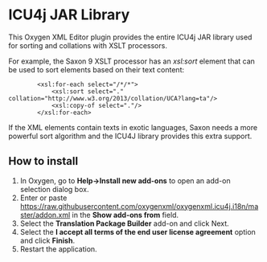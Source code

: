 # ICU4j JAR Library

This Oxygen XML Editor plugin provides the entire ICU4j JAR library used for sorting and collations with XSLT processors.

For example, the Saxon 9 XSLT processor has an *xsl:sort* element that can be used to sort elements based on their text content:

            <xsl:for-each select="/*/*">
                <xsl:sort select="." collation="http://www.w3.org/2013/collation/UCA?lang=ta"/> 
                <xsl:copy-of select="."/>
            </xsl:for-each>
            
If the XML elements contain texts in exotic languages, Saxon needs a more powerful sort algorithm and the ICU4J library provides this extra support.

How to install
--------------
1. In Oxygen, go to **Help->Install new add-ons** to open an add-on selection dialog box.
2. Enter or paste https://raw.githubusercontent.com/oxygenxml/oxygenxml.icu4j.i18n/master/addon.xml in the **Show add-ons from** field.
3. Select the **Translation Package Builder** add-on and click Next.
4. Select the **I accept all terms of the end user license agreement** option and click **Finish**.
5. Restart the application.
